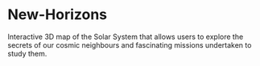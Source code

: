 # New-Horizons
Interactive 3D map of the Solar System that allows users to explore the secrets of our cosmic neighbours and fascinating missions undertaken to study them.
